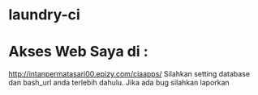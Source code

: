 # laundry-ci
# Akses Web Saya di :
http://intanpermatasari00.epizy.com/ciaapps/
Silahkan setting database dan bash_url anda terlebih dahulu. Jika ada bug silahkan laporkan
